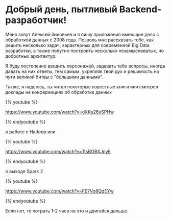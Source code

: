 # Добрый день, пытливый Backend-разработчик!

Меня зовут Алексей Зиновьев и я пишу приложения имеющие дело с обработкой данных с 2008 года. Позволь мне рассказать тебе, как решить несколько задач, характерных для современной Big Data разработки, а также попутно построить несколько незамысловатых, но добротных архитектур.

Я буду постепенно вводить персонажей, задавать тебе вопросы, иногда давать на них ответы, тем самым, укрепляя твой дух и решимость на пути великой битвы с "большими данными".

Также, я надеюсь, ты читал некоторые известные книги или смотрел доклады на конференциях об обработке данных

{% youtube %}

https://www.youtube.com/watch?v=dXKs26ySPHw

{% endyoutube %}


о работе с  Hadoop или 

{% youtube %}

https://www.youtube.com/watch?v=TtsBOBXJnyE

{% endyoutube %}


о выходе Spark 2

{% youtube %}

https://www.youtube.com/watch?v=FE7Vo8QqEYw

{% endyoutube %}



Если нет, то потрать 1-2 часа на это и двигайся дальше.




